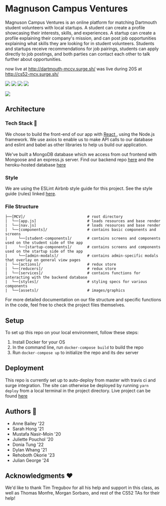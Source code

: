 # Magnuson Campus Ventures

Magnuson Campus Ventures is an online platform for matching Dartmouth student volunteers with local startups. A student can create a profile showcasing their interests, skills, and experiences. A startup can create a profile explaining their company's mission, and can post job opportunities explaining what skills they are looking for in student volunteers. Students and startups receive recommendations for job pairings, students can apply directly to job postings, and both parties can contact each other to talk further about opportunities.

now live at http://dartmouth-mccv.surge.sh/
was live during 20S at http://cs52-mcv.surge.sh/

![](https://i.imgur.com/w7FVtXj.png)
![](https://i.imgur.com/sHekLkE.png)
![](https://i.imgur.com/hzHY2xJ.png)
![](https://i.imgur.com/Nas0UEV.png)

![](https://i.imgur.com/36UE3Tk.jpg)

## Architecture

### Tech Stack 🥞

We chose to build the front-end of our app with [React ](https://reactjs.org/), using the Node.js framework. We use axios to enable us to make API calls to our database and eslint and babel as other libraries to help us build our application.

We've built a MongoDB database which we access from out frontend with Mongoose and an express.js server. 
Find our backend repo [here](https://github.com/dartmouth-cs52-20S/project-mcv-backend) and the heroku-hosted database [here](https://project-mcv.herokuapp.com/)

### Style

We are using the ESLint Airbnb style guide for this project. See the style guide (rules) linked [here](https://github.com/airbnb/javascript).

### File Structure

```
├──[MCV]/                            # root directory
|  └──[app.js]                       # loads resources and base render
|  └──[nav.js]                       # loads resources and base render
|  └──[components]/                  # contains basic components and screens
|     └──[student-components]/       # contains screens and components used on the student side of the app
|     └──[startup-components]/       # contains screens and components used on the startup side of the app
|     └──[admin-modals]/             # contains admin-specific modals that overlay on general view pages
|  └──[actions]/                     # redux store
|  └──[reducers]/                    # redux store
|  └──[services]/                    # contains functions for interacting with the backend database
|  └──[styles]/                      # styling specs for various components
|  └──[assets]/                      # images/graphics
```

For more detailed documentation on our file structure and specific functions in the code, feel free to check the project files themselves.

## Setup
To set up this repo on your local environment, follow these steps:
1. Install Docker for your OS
2. In the command line, run `docker-compose build` to build the repo
3. Run `docker-compose up` to initialize the repo and its dev server


## Deployment

This repo is currently set up to auto-deploy from master with travis ci and surge integration.
The site can otherwise be deployed by running `yarn deploy` from a local terminal in the project directory. 
Live project can be found [here](http://dartmouth-mccv.surge.sh/)

## Authors 📝

* Anne Bailey '22
* Sarah Hong '21
* Mustafa Nasir-Moin '20
* Juliette Pouchol '20
* Donia Tung '22
* Dylan Whang '21
* Rehoboth Okorie '23
* Julian George '24

## Acknowledgments ❤️

We'd like to thank Tim Tregubov for all his help and support in this class, as well as Thomas Monfre, Morgan Sorbaro, and rest of the CS52 TAs for their help! 

